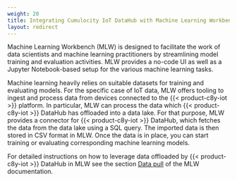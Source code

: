 ```yaml
---
weight: 20
title: Integrating Cumulocity IoT DataHub with Machine Learning Workbench
layout: redirect
---
```


Machine Learning Workbench (MLW) is designed to facilitate the work of data scientists and machine learning practitioners by streamlining model training and evaluation activities. MLW provides a no-code UI as well as a Jupyter Notebook-based setup for the various machine learning tasks.

Machine learning heavily relies on suitable datasets for training and evaluating models. For the specific case of IoT data, MLW offers tooling to ingest and process data from devices connected to the {{< product-c8y-iot >}} platform. In particular, MLW can process the data which {{< product-c8y-iot >}} DataHub has offloaded into a data lake. For that purpose, MLW provides a connector for {{< product-c8y-iot >}} DataHub, which fetches the data from the data lake using a SQL query. The imported data is then stored in CSV format in MLW. Once the data is in place, you can start training or evaluating corresponding machine learning models.

For detailed instructions on how to leverage data offloaded by {{< product-c8y-iot >}} DataHub in MLW see the section [Data pull](/machine-learning/web-app-mlw/#third-party-data-pull) of the MLW documentation.
